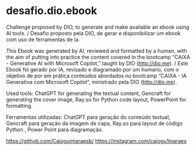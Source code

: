 # desafio.dio.ebook
Challenge proposed by DIO, to generate and make available an ebook using AI tools. / Desafio proposto pela DIO, de gerar e disponibilizar um ebook com uso de ferramentas de ia.

This Ebook was generated by AI, reviewed and formatted by a human, with the aim of putting into practice the content covered in the bootcamp “CAIXA - Generative AI with Microsoft Copilot,” taught by DIO (http://dio.me). / Este Ebook foi gerado por IA, revisado e diagramado por um humano, com o objetivo de por em prática conteúdos abordados no bootcamp “CAIXA - IA Generativa com Microsoft Copilot“, ministrado pela DIO (http://dio.me).


Used tools:
ChatGPT for generating the textual content,
Gencraft for generating the cover image,
Ray.so for Python code layout,
PowerPoint for formatting.

Ferramentas utilizadas: 
ChatGPT para geração do conteúdo textual, 
Gencraft para geração da imagem de capa,
Ray.so para layout de código Python ,
Power Point para diagramação.


https://github.com/Caioguimaraesb/
https://instagram.com/caiogu1maraes
